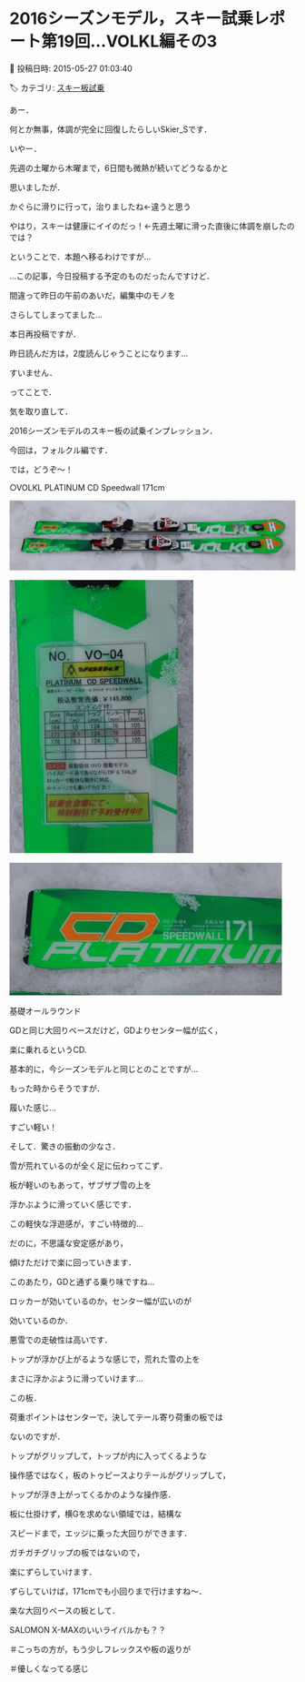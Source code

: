 # 2016シーズンモデル，スキー試乗レポート第19回…VOLKL編その3

📅 投稿日時: 2015-05-27 01:03:40

🏷️ カテゴリ: [スキー板試乗](c0bd8048615710cee890e403a36cc9a2b.md)

あー．


何とか無事，体調が完全に回復したらしいSkier_Sです．


いやー．


先週の土曜から木曜まで，6日間も微熱が続いてどうなるかと


思いましたが．


かぐらに滑りに行って，治りましたね←違うと思う


やはり，スキーは健康にイイのだっ！←先週土曜に滑った直後に体調を崩したのでは？





ということで．本題へ移るわけですが…


…この記事，今日投稿する予定のものだったんですけど．


間違って昨日の午前のあいだ，編集中のモノを


さらしてしまってました…


本日再投稿ですが．


昨日読んだ方は，2度読んじゃうことになります…


すいません．





ってことで．


気を取り直して．


2016シーズンモデルのスキー板の試乗インプレッション．


今回は，フォルクル編です．





では，どうぞ～！[]()








○VOLKL PLATINUM CD Speedwall 171cm







![8544f055d6164b85c05cad3b98981fda.jpg](images/8544f055d6164b85c05cad3b98981fda.jpg)









![5ceebbe0ca60b4d009c006ccf3657d31.jpg](images/5ceebbe0ca60b4d009c006ccf3657d31.jpg)









![d83676964ac3d4839719c19e97e3ad74.jpg](images/d83676964ac3d4839719c19e97e3ad74.jpg)







基礎オールラウンド





GDと同じ大回りベースだけど，GDよりセンター幅が広く，


楽に乗れるというCD.


基本的に，今シーズンモデルと同じとのことですが…





もった時からそうですが．


履いた感じ…


すごい軽い！


そして．驚きの振動の少なさ．


雪が荒れているのが全く足に伝わってこず．


板が軽いのもあって，ザブザブ雪の上を


浮かぶように滑っていく感じです．


この軽快な浮遊感が，すごい特徴的…





だのに，不思議な安定感があり，


傾けただけで楽に回っていきます．


このあたり，GDと通ずる乗り味ですね…





ロッカーが効いているのか，センター幅が広いのが


効いているのか．


悪雪での走破性は高いです．


トップが浮かび上がるような感じで，荒れた雪の上を


まさに浮かぶように滑っていけます…


この板．


荷重ポイントはセンターで，決してテール寄り荷重の板では


ないのですが．


トップがグリップして，トップが内に入ってくるような


操作感ではなく，板のトゥピースよりテールがグリップして，


トップが浮き上がってくるかのような操作感．





板に仕掛けず，横Gを求めない領域では，結構な


スピードまで，エッジに乗った大回りができます．


ガチガチグリップの板ではないので，


楽にずらしていけます．


ずらしていけば，171cmでも小回りまで行けますね～．





楽な大回りベースの板として．


SALOMON X-MAXのいいライバルかも？？


＃こっちの方が，もう少しフレックスや板の返りが


＃優しくなってる感じ
